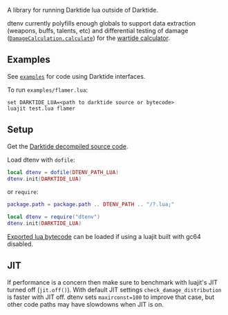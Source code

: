 A library for running Darktide lua outside of Darktide.

dtenv currently polyfills enough globals to support data extraction (weapons, buffs, talents, etc)
and differential testing of damage ([`DamageCalculation.calculate`](https://github.com/Aussiemon/Darktide-Source-Code/blob/688653a836a6dc8bc35e626b574334afe2ed45c4/scripts/utilities/attack/damage_calculation.lua#L27))
for the [wartide calculator](https://dt.wartide.net/calc).

## Examples

See [`examples`](https://github.com/manshanko/dtenv/blob/main/examples) for code using Darktide interfaces.

To run `examples/flamer.lua`:
```
set DARKTIDE_LUA=<path to darktide source or bytecode>
luajit test.lua flamer
```

## Setup

Get the [Darktide decompiled source code](https://github.com/Aussiemon/Darktide-Source-Code).

Load dtenv with `dofile`:
```lua
local dtenv = dofile(DTENV_PATH_LUA)
dtenv.init(DARKTIDE_LUA)
```

or `require`:
```lua
package.path = package.path .. DTENV_PATH .. "/?.lua;"

local dtenv = require("dtenv")
dtenv.init(DARKTIDE_LUA)
```

[Exported lua bytecode](https://github.com/manshanko/limn) can be loaded if using a luajit built with gc64 disabled.

## JIT

If performance is a concern then make sure to benchmark with luajit's JIT turned off (`jit.off()`).
With default JIT settings `check_damage_distribution` is faster with JIT off.
dtenv sets `maxirconst=100` to improve that case, but other code paths may have slowdowns when JIT is on.
